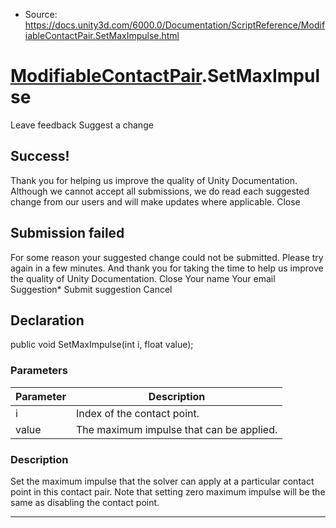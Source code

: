* Source: https://docs.unity3d.com/6000.0/Documentation/ScriptReference/ModifiableContactPair.SetMaxImpulse.html

#  [ModifiableContactPair](https://docs.unity3d.com/6000.0/Documentation/ScriptReference/ModifiableContactPair.html).SetMaxImpulse
Leave feedback
Suggest a change
## Success!
Thank you for helping us improve the quality of Unity Documentation. Although we cannot accept all submissions, we do read each suggested change from our users and will make updates where applicable.
Close
## Submission failed
For some reason your suggested change could not be submitted. Please <a>try again</a> in a few minutes. And thank you for taking the time to help us improve the quality of Unity Documentation.
Close
Your name Your email Suggestion* Submit suggestion
Cancel
## Declaration
public void SetMaxImpulse(int i, float value); 
### Parameters
Parameter | Description  
---|---  
i | Index of the contact point.  
value | The maximum impulse that can be applied.  
### Description
Set the maximum impulse that the solver can apply at a particular contact point in this contact pair.
Note that setting zero maximum impulse will be the same as disabling the contact point.
* * *
